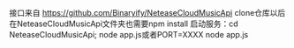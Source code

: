 
接口来自 https://github.com/Binaryify/NeteaseCloudMusicApi
clone仓库以后在NeteaseCloudMusicApi文件夹也需要npm install
启动服务：cd NeteaseCloudMusicApi; node app.js或者PORT=XXXX node app.js

